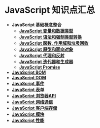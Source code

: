 # JavaScript 知识点汇总

+ **JavaScript 基础概念整合**
  - **[JavaScript 变量和数据类型](./Notes/JavaScript%20变量和数据类型.md)**
  - **[JavaScript 语法和强制类型转换](./Notes/JavaScript%20语法和强制类型转换.md)**
  - **[JavaScript 函数, 作用域和垃圾回收](./Notes/JavaScript%20作用域和垃圾回收.md)**
  - **[JavaScript 原型和面向对象](./Notes/JavaScript%20原型和面向对象.md)**
  - **[JavaScript 代理和反射](./Notes/JavaScript%20代理和反射.md)**
  - **[JavaScript 迭代器和生成器](./Notes/JavaScript%20迭代器和生成器.md)**
  - **[JavaScript Promise](./Notes/JavaScript%20Promise.md)**
+ **[JavaScript BOM](./Notes/JavaScript%20BOM.md)**
+ **[JavaScript DOM](./Notes/JavaScript%20DOM.md)**
+ **[JavaScript 事件]()**
+ **[JavaScript 表单]()**
+ **[JavaScript 浏览器API]()**
+ **[JavaScript 网络通信]()**
+ **[JavaScript 客户端存储]()**
+ **[JavaScript 模块]()**
+ **[JavaScript 性能]()**
